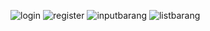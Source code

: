 

![login](https://user-images.githubusercontent.com/43993349/72783543-46743c00-3c59-11ea-9189-2351ce092a5d.png)
![register](https://user-images.githubusercontent.com/43993349/72783544-46743c00-3c59-11ea-9045-4b46654fd70f.png)
![inputbarang](https://user-images.githubusercontent.com/43993349/72783539-45dba580-3c59-11ea-8b22-89061c411f93.png)
![listbarang](https://user-images.githubusercontent.com/43993349/72783541-45dba580-3c59-11ea-8678-518e615298d4.png)
